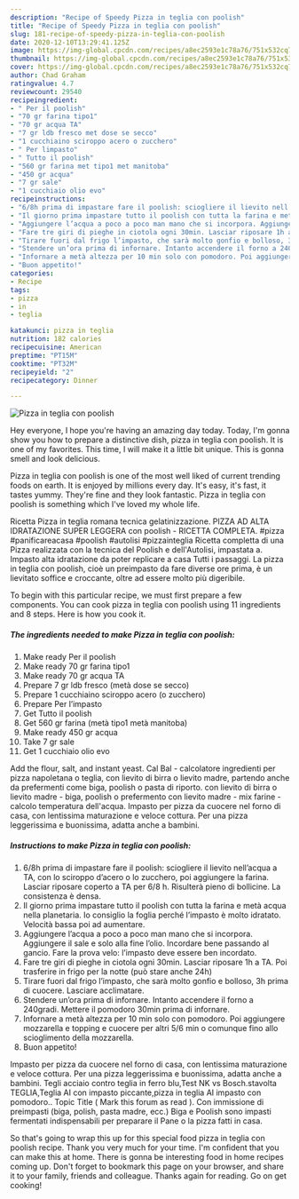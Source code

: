 ```yaml
---
description: "Recipe of Speedy Pizza in teglia con poolish"
title: "Recipe of Speedy Pizza in teglia con poolish"
slug: 181-recipe-of-speedy-pizza-in-teglia-con-poolish
date: 2020-12-10T13:29:41.125Z
image: https://img-global.cpcdn.com/recipes/a8ec2593e1c78a76/751x532cq70/pizza-in-teglia-con-poolish-recipe-main-photo.jpg
thumbnail: https://img-global.cpcdn.com/recipes/a8ec2593e1c78a76/751x532cq70/pizza-in-teglia-con-poolish-recipe-main-photo.jpg
cover: https://img-global.cpcdn.com/recipes/a8ec2593e1c78a76/751x532cq70/pizza-in-teglia-con-poolish-recipe-main-photo.jpg
author: Chad Graham
ratingvalue: 4.7
reviewcount: 29540
recipeingredient:
- " Per il poolish"
- "70 gr farina tipo1"
- "70 gr acqua TA"
- "7 gr ldb fresco met dose se secco"
- "1 cucchiaino sciroppo acero o zucchero"
- " Per limpasto"
- " Tutto il poolish"
- "560 gr farina met tipo1 met manitoba"
- "450 gr acqua"
- "7 gr sale"
- "1 cucchiaio olio evo"
recipeinstructions:
- "6/8h prima di impastare fare il poolish: sciogliere il lievito nell’acqua a TA, con lo sciroppo d’acero o lo zucchero, poi aggiungere la farina. Lasciar riposare coperto a TA per 6/8 h. Risulterà pieno di bollicine. La consistenza è densa."
- "Il giorno prima impastare tutto il poolish con tutta la farina e metà acqua nella planetaria. Io consiglio la foglia perché l’impasto è molto idratato. Velocità bassa poi ad aumentare."
- "Aggiungere l’acqua a poco a poco man mano che si incorpora. Aggiungere il sale e solo alla fine l’olio. Incordare bene passando al gancio. Fare la prova velo: l’impasto deve essere ben incordato."
- "Fare tre giri di pieghe in ciotola ogni 30min. Lasciar riposare 1h a TA. Poi trasferire in frigo per la notte (può stare anche 24h)"
- "Tirare fuori dal frigo l’impasto, che sarà molto gonfio e bolloso, 3h prima di cuocere. Lasciare acclimatare."
- "Stendere un’ora prima di infornare. Intanto accendere il forno a 240gradi. Mettere il pomodoro 30min prima di infornare."
- "Infornare a metà altezza per 10 min solo con pomodoro. Poi aggiungere mozzarella e topping e cuocere per altri 5/6 min o comunque fino allo scioglimento della mozzarella."
- "Buon appetito!"
categories:
- Recipe
tags:
- pizza
- in
- teglia

katakunci: pizza in teglia 
nutrition: 182 calories
recipecuisine: American
preptime: "PT15M"
cooktime: "PT32M"
recipeyield: "2"
recipecategory: Dinner

---
```



![Pizza in teglia con poolish](https://img-global.cpcdn.com/recipes/a8ec2593e1c78a76/751x532cq70/pizza-in-teglia-con-poolish-recipe-main-photo.jpg)

Hey everyone, I hope you're having an amazing day today. Today, I'm gonna show you how to prepare a distinctive dish, pizza in teglia con poolish. It is one of my favorites. This time, I will make it a little bit unique. This is gonna smell and look delicious.

Pizza in teglia con poolish is one of the most well liked of current trending foods on earth. It is enjoyed by millions every day. It's easy, it's fast, it tastes yummy. They're fine and they look fantastic. Pizza in teglia con poolish is something which I've loved my whole life.

Ricetta Pizza in teglia romana tecnica gelatinizzazione. PIZZA AD ALTA IDRATAZIONE SUPER LEGGERA con poolish - RICETTA COMPLETA. #pizza #panificareacasa #poolish #autolisi #pizzainteglia Ricetta completta di una Pizza realizzata con la tecnica del Poolish e dell&#39;Autolisi, impastata a. Impasto alta idratazione da poter replicare a casa Tutti i passaggi. La pizza in teglia con poolish, cioè un preimpasto da fare diverse ore prima, è un lievitato soffice e croccante, oltre ad essere molto più digeribile.


To begin with this particular recipe, we must first prepare a few components. You can cook pizza in teglia con poolish using 11 ingredients and 8 steps. Here is how you cook it.

<!--inarticleads1-->

##### The ingredients needed to make Pizza in teglia con poolish:

1. Make ready  Per il poolish
1. Make ready 70 gr farina tipo1
1. Make ready 70 gr acqua TA
1. Prepare 7 gr ldb fresco (metà dose se secco)
1. Prepare 1 cucchiaino sciroppo acero (o zucchero)
1. Prepare  Per l’impasto
1. Get  Tutto il poolish
1. Get 560 gr farina (metà tipo1 metà manitoba)
1. Make ready 450 gr acqua
1. Take 7 gr sale
1. Get 1 cucchiaio olio evo


Add the flour, salt, and instant yeast. Cal Bal - calcolatore ingredienti per pizza napoletana o teglia, con lievito di birra o lievito madre, partendo anche da prefermenti come biga, poolish o pasta di riporto. con lievito di birra o lievito madre - biga, poolish o prefermento con lievito madre - mix farine - calcolo temperatura dell&#39;acqua. Impasto per pizza da cuocere nel forno di casa, con lentissima maturazione e veloce cottura. Per una pizza leggerissima e buonissima, adatta anche a bambini. 

<!--inarticleads2-->

##### Instructions to make Pizza in teglia con poolish:

1. 6/8h prima di impastare fare il poolish: sciogliere il lievito nell’acqua a TA, con lo sciroppo d’acero o lo zucchero, poi aggiungere la farina. Lasciar riposare coperto a TA per 6/8 h. Risulterà pieno di bollicine. La consistenza è densa.
1. Il giorno prima impastare tutto il poolish con tutta la farina e metà acqua nella planetaria. Io consiglio la foglia perché l’impasto è molto idratato. Velocità bassa poi ad aumentare.
1. Aggiungere l’acqua a poco a poco man mano che si incorpora. Aggiungere il sale e solo alla fine l’olio. Incordare bene passando al gancio. Fare la prova velo: l’impasto deve essere ben incordato.
1. Fare tre giri di pieghe in ciotola ogni 30min. Lasciar riposare 1h a TA. Poi trasferire in frigo per la notte (può stare anche 24h)
1. Tirare fuori dal frigo l’impasto, che sarà molto gonfio e bolloso, 3h prima di cuocere. Lasciare acclimatare.
1. Stendere un’ora prima di infornare. Intanto accendere il forno a 240gradi. Mettere il pomodoro 30min prima di infornare.
1. Infornare a metà altezza per 10 min solo con pomodoro. Poi aggiungere mozzarella e topping e cuocere per altri 5/6 min o comunque fino allo scioglimento della mozzarella.
1. Buon appetito!


Impasto per pizza da cuocere nel forno di casa, con lentissima maturazione e veloce cottura. Per una pizza leggerissima e buonissima, adatta anche a bambini. Tegli acciaio contro teglia in ferro blu,Test NK vs Bosch.stavolta TEGLIA,Teglia AI con impasto piccante,pizza in teglia AI impasto con pomodoro.. Topic Title ( Mark this forum as read ). Con immissione di preimpasti (biga, polish, pasta madre, ecc.) Biga e Poolish sono impasti fermentati indispensabili per preparare il Pane o la pizza fatti in casa. 

So that's going to wrap this up for this special food pizza in teglia con poolish recipe. Thank you very much for your time. I'm confident that you can make this at home. There is gonna be interesting food in home recipes coming up. Don't forget to bookmark this page on your browser, and share it to your family, friends and colleague. Thanks again for reading. Go on get cooking!
